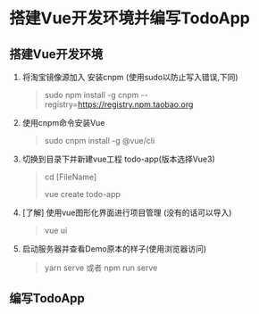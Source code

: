 # 搭建Vue开发环境并编写TodoApp

## 搭建Vue开发环境

1. 将淘宝镜像源加入 安装cnpm (使用sudo以防止写入错误,下同)

	> sudo npm install -g cnpm --registry=https://registry.npm.taobao.org

2. 使用cnpm命令安装Vue

	> sudo cnpm install -g @vue/cli

3. 切换到目录下并新建vue工程 todo-app(版本选择Vue3)

	> cd [FileName]
	>
	> vue create todo-app 
	
4.  [了解] 使用vue图形化界面进行项目管理 (没有的话可以导入)

	> vue ui

5.  启动服务器并查看Demo原本的样子(使用浏览器访问)

	> yarn serve 或者 npm run serve

## 编写TodoApp